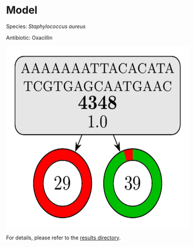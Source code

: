 
# Model

Species: *Staphylococcus aureus*

Antibiotic: Oxacillin

<img src="./model.png" width=500 height=500 />

For details, please refer to the [results directory](../../../../../results/cart_b/staphylococcus%20aureus/oxacillin/repeat_5/).

